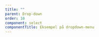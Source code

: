 ```yaml
---
title: ""
parent: Drop-down
order: 10
component: select
componentTitle: Eksempel på dropdown-menu
---
```

